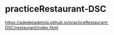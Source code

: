 # practiceRestaurant-DSC
https://adedejiadetola.github.io/practiceRestaurant-DSC/restaurant/index.html
